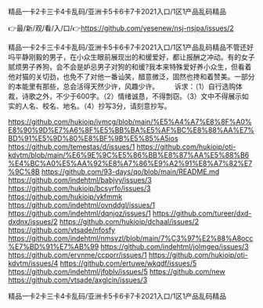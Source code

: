 精品一卡2卡三卡4卡乱码/亚洲卡5卡6卡7卡2021入口/1区1产品乱码精品

👉最/新/观/看/入/口/👉https://github.com/yesenew/nsj-nsjpa/issues/2

精品一卡2卡三卡4卡乱码/亚洲卡5卡6卡7卡2021入口/1区1产品乱码精品不管还好吗平静刚毅的男子，在小众生眼前展现出的和缓爱好，都让报酬之冲动。有的女子腻烦男子养狗，会不会是妒忌男子对狗的和缓?我本来特殊爱好养小众生，但看着他对猫的关切劲，也免不了对他一番讪笑，醋意微泛，固然也搀和着赞美。一部分的本能里有那些，总会活得天然少许，风趣少许。
　　诉求：（1）自行选购体裁，诗歌之外，不少于600字。（2）情绪诚恳，不得剽窃。（3）文中不得展示如实的人名、校名、地名。（4）抄写3分，请刻意抄写。


https://github.com/hukioip/ivmcg/blob/main/%E5%A4%A7%E8%8F%A0%E8%90%9D%E7%A6%8F%E5%BB%BA%E5%AF%BC%E8%88%AA%E7%BD%91%E5%9D%80%E8%BF%9B%E5%85%A5ios
https://github.com/temestas/d/issues/1
https://github.com/hukioip/oti-kdvtm/blob/main/%E6%9E%9C%E5%86%BB%E8%87%AA%E5%88%B6%E4%BC%A0%E5%AA%92%E8%A7%86%E9%A2%91%E8%A7%82%E7%9C%8B
https://github.com/93-days/qo/blob/main/README.md
https://github.com/indehtml/babjvy/issues/3
https://github.com/hukioip/bcsyrfo/issues/3
https://github.com/hukioip/vkfmmk
https://github.com/indehtml/ovnddgl/issues/1
https://github.com/indehtml/dqnjoz/issues/1
https://github.com/tureer/dxd-dxdnx/issues/2
https://github.com/hukioip/dchaal/issues/2
https://github.com/vtsade/nfosfy
https://github.com/indehtml/nmsvzl/blob/main/7%C3%97%E2%88%A8occ%E7%BD%91%E7%AB%99
https://github.com/indehtml/jolmgeq/issues/3
https://github.com/ervnme/ccporr/issues/1
https://github.com/hukioip/oti-kdvtm/issues/4
https://github.com/ertuwe/wkqdf/issues/5
https://github.com/indehtml/jfoblv/issues/5
https://github.com/new
https://github.com/vtsade/axglcin/issues/3

精品一卡2卡三卡4卡乱码/亚洲卡5卡6卡7卡2021入口/1区1产品乱码精品
